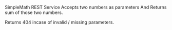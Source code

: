 SimpleMath REST Service
 Accepts two numbers as parameters
 And Returns sum of those two numbers.
 
 Returns 404 incase of invalid / missing parameters.
 
 